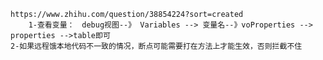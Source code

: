     https://www.zhihu.com/question/38854224?sort=created
    	1-查看变量：　debug视图--》 Variables --> 变量名--》voProperties --> properties -->table即可  
	2-如果远程饿本地代码不一致的情况，断点可能需要打在方法上才能生效，否则拦截不住
   
